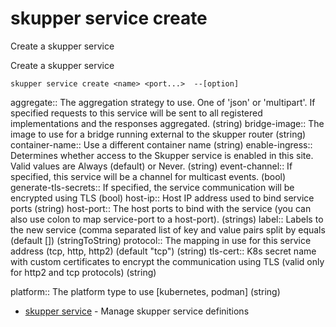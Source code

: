 # skupper service create

Create a skupper service

Create a skupper service

    skupper service create <name> <port...>  --[option]

aggregate:: 
The aggregation strategy to use. One of 'json' or 'multipart'. If specified requests to this service will be sent to all registered implementations and the responses aggregated.
 (string)
bridge-image:: 
The image to use for a bridge running external to the skupper router
 (string)
container-name:: 
Use a different container name
 (string)
enable-ingress:: 
Determines whether access to the Skupper service is enabled in this site. Valid values are Always (default) or Never.
 (string)
event-channel:: 
If specified, this service will be a channel for multicast events.
 (bool)
generate-tls-secrets:: 
If specified, the service communication will be encrypted using TLS
 (bool)
host-ip:: 
Host IP address used to bind service ports
 (string)
host-port:: 
The host ports to bind with the service (you can also use colon to map service-port to a host-port).
 (strings)
label:: 
Labels to the new service (comma separated list of key and value pairs split by equals (default [])
 (stringToString)
protocol:: 
The mapping in use for this service address (tcp, http, http2) (default "tcp")
 (string)
tls-cert:: 
K8s secret name with custom certificates to encrypt the communication using TLS (valid only for http2 and tcp protocols)
 (string)

platform:: 
The platform type to use [kubernetes, podman]
 (string)

* [skupper service](skupper_service.adoc)	 - Manage skupper service definitions
